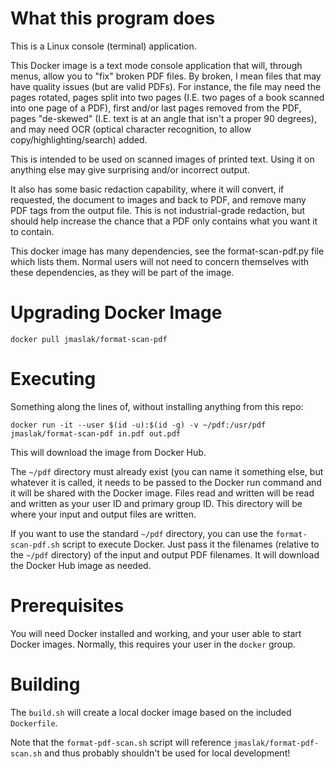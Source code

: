 # What this program does

This is a Linux console (terminal) application.

This Docker image is a text mode console application that will, through
menus, allow you to "fix" broken PDF files.  By broken, I mean files
that may have quality issues (but are valid PDFs).  For instance, the
file may need the pages rotated, pages split into two pages (I.E. two
pages of a book scanned into one page of a PDF), first and/or last pages
removed from the PDF, pages "de-skewed" (I.E. text is at an angle that
isn't a proper 90 degrees), and may need OCR (optical character
recognition, to allow copy/highlighting/search) added.

This is intended to be used on scanned images of printed text. Using it
on anything else may give surprising and/or incorrect output.

It also has some basic redaction capability, where it will convert, if
requested, the document to images and back to PDF, and remove many PDF
tags from the output file. This is not industrial-grade redaction, but
should help increase the chance that a PDF only contains what you want
it to contain.

This docker image has many dependencies, see the format-scan-pdf.py file
which lists them.  Normal users will not need to concern themselves with
these dependencies, as they will be part of the image.

# Upgrading Docker Image

```
docker pull jmaslak/format-scan-pdf
```

# Executing

Something along the lines of, without installing anything from this
repo:
```
docker run -it --user $(id -u):$(id -g) -v ~/pdf:/usr/pdf jmaslak/format-scan-pdf in.pdf out.pdf
```

This will download the image from Docker Hub.

The `~/pdf` directory must already exist (you can name it something
else, but whatever it is called, it needs to be passed to the Docker
run command and it will be shared with the Docker image.  Files read and
written will be read and written as your user ID and primary group ID.
This directory will be where your input and output files are written.

If you want to use the standard `~/pdf` directory, you can use the
`format-scan-pdf.sh` script to execute Docker.  Just pass it the
filenames (relative to the `~/pdf` directory) of the input and output
PDF filenames.  It will download the Docker Hub image as needed.

# Prerequisites

You will need Docker installed and working, and your user able to start
Docker images.  Normally, this requires your user in the `docker` group.

# Building

The `build.sh` will create a local docker image based on the included
`Dockerfile`.

Note that the `format-pdf-scan.sh` script will reference
`jmaslak/format-pdf-scan.sh` and thus probably shouldn't be used for
local development!

